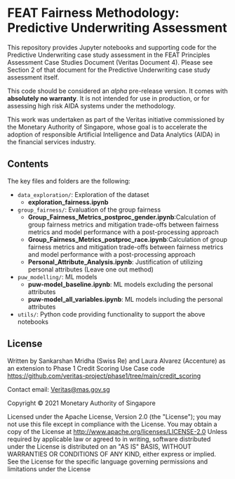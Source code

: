 ﻿# FEAT Fairness Methodology: Predictive Underwriting Assessment

This repository provides Jupyter notebooks and supporting code for the
Predictive Underwriting case study assessment in the FEAT Principles Assessment Case
Studies Document (Veritas Document 4). Please see Section 2 of that document for the Predictive Underwriting
case study assessment itself.

This code should be considered an *alpha* pre-release version.
It comes with **absolutely no warranty**.
It is not intended for use in production,
or for assessing high risk AIDA systems under the methodology.

This work was undertaken as part of the Veritas initiative commissioned by the
Monetary Authority of Singapore, whose goal is to accelerate the adoption of
responsible Artificial Intelligence and Data Analytics (AIDA) in the financial
services industry.

## Contents

The key files and folders are the following:

- `data_exploration/`: Exploration of the dataset
   - **exploration_fairness.ipynb**
- `group_fairness/`: Evaluation of the group fairness
   - **Group_Fairness_Metrics_postproc_gender.ipynb**:Calculation of group fairness metrics and mitigation trade-offs between fairness metrics and model performance with a post-processing approach
   - **Group_Fairness_Metrics_postproc_race.ipynb**:Calculation of group fairness metrics and mitigation trade-offs between fairness metrics and model performance with a post-processing approach
   - **Personal_Attribute_Analysis.ipynb**: Justification of utilizing personal attributes (Leave one out method)
- `puw_modelling/`: ML models
   - **puw-model_baseline.ipynb**: ML models excluding the personal attributes
   - **puw-model_all_variables.ipynb**: ML models including the personal attributes
- `utils/`: Python code providing functionality to support the above notebooks


## License

Written by Sankarshan Mridha (Swiss Re) and Laura Alvarez (Accenture) as an extension to Phase 1 Credit Scoring Use Case code https://github.com/veritas-project/phase1/tree/main/credit_scoring 

Contact email: Veritas@mas.gov.sg


Copyright © 2021 Monetary Authority of Singapore

Licensed under the Apache License, Version 2.0 (the "License"); you may not use
this file except in compliance with the License. You may obtain a copy of the
License at http://www.apache.org/licenses/LICENSE-2.0
Unless required by applicable law or agreed to in writing, software distributed
under the License is distributed on an "AS IS" BASIS, WITHOUT WARRANTIES OR
CONDITIONS OF ANY KIND, either express or implied. See the License for the
specific language governing permissions and limitations under the License
